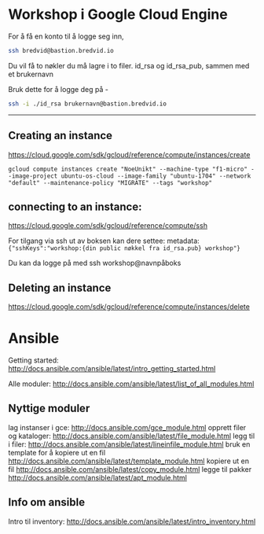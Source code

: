 # Workshop i Google Cloud Engine

For å få en konto til å logge seg inn, 
```bash
ssh bredvid@bastion.bredvid.io
```

Du vil få to nøkler du må lagre i to filer. id_rsa og id_rsa_pub, sammen med et brukernavn

Bruk dette for å logge deg på -

```bash
ssh -i ./id_rsa brukernavn@bastion.bredvid.io
```

---

## Creating an instance
https://cloud.google.com/sdk/gcloud/reference/compute/instances/create


```
gcloud compute instances create "NoeUnikt" --machine-type "f1-micro" --image-project ubuntu-os-cloud --image-family "ubuntu-1704" --network "default" --maintenance-policy "MIGRATE" --tags "workshop"
```

## connecting to an instance: 

https://cloud.google.com/sdk/gcloud/reference/compute/ssh


For tilgang via ssh ut av boksen kan dere settee: 
metadata: `{"sshKeys":"workshop:{din public nøkkel fra id_rsa.pub} workshop"}`

Du kan da logge på med ssh workshop@navnpåboks


## Deleting an instance
https://cloud.google.com/sdk/gcloud/reference/compute/instances/delete



# Ansible 
Getting started: 
http://docs.ansible.com/ansible/latest/intro_getting_started.html

Alle moduler:
http://docs.ansible.com/ansible/latest/list_of_all_modules.html

## Nyttige moduler
lag instanser i gce: http://docs.ansible.com/gce_module.html
opprett filer og kataloger: http://docs.ansible.com/ansible/latest/file_module.html
legg til i filer: http://docs.ansible.com/ansible/latest/lineinfile_module.html
bruk en template for å kopiere ut en fil http://docs.ansible.com/ansible/latest/template_module.html
kopiere ut en fil http://docs.ansible.com/ansible/latest/copy_module.html
legge til pakker  http://docs.ansible.com/ansible/latest/apt_module.html

## Info om ansible

Intro til inventory: http://docs.ansible.com/ansible/latest/intro_inventory.html


